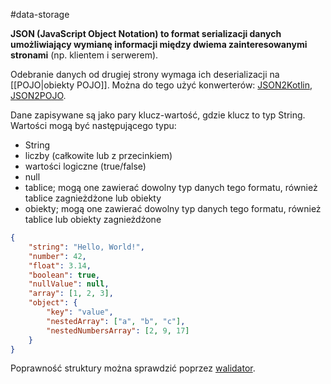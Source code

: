 #data-storage

**JSON (JavaScript Object Notation) to format serializacji danych umożliwiający wymianę informacji między dwiema zainteresowanymi stronami** (np. klientem i serwerem). 

Odebranie danych od drugiej strony wymaga ich deserializacji na [[POJO|obiekty POJO]]. Można do tego użyć konwerterów: [JSON2Kotlin](https://json2kt.com/index.php), [JSON2POJO](https://www.jsonschema2pojo.org/).


Dane zapisywane są jako pary klucz-wartość, gdzie klucz to typ String. Wartości mogą być następującego typu:
- String
- liczby (całkowite lub z przecinkiem)
- wartości logiczne (true/false)
- null
- tablice; mogą one zawierać dowolny typ danych tego formatu, również tablice zagnieżdżone lub obiekty
- obiekty; mogą one zawierać dowolny typ danych tego formatu, również tablice lub obiekty zagnieżdżone

```json
{ 
	"string": "Hello, World!", 
	"number": 42, 
	"float": 3.14, 
	"boolean": true, 
	"nullValue": null, 
	"array": [1, 2, 3], 
	"object": { 
		"key": "value", 
		"nestedArray": ["a", "b", "c"],
		"nestedNumbersArray": [2, 9, 17]
	} 
}
```

Poprawność struktury można sprawdzić poprzez [walidator](https://jsonformatter.org/).

